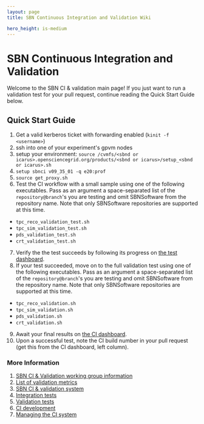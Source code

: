 ```yaml
---
layout: page
title: SBN Continuous Integration and Validation Wiki

hero_height: is-medium
---
```

# SBN Continuous Integration and Validation

Welcome to the SBN CI & validation main page! If you just want to run a validation test for your pull request, continue reading the Quick Start Guide below.

## Quick Start Guide
1. Get a valid kerberos ticket with forwarding enabled (`kinit -f <username>`)
2. ssh into one of your experiment's gpvm nodes
3. setup your environment: `source /cvmfs/<sbnd or icarus>.opensciencegrid.org/products/<sbnd or icarus>/setup_<sbnd or icarus>.sh`
4. `setup sbnci v09_35_01 -q e20:prof`
5. `source get_proxy.sh`
6. Test the CI workflow with a small sample using one of the following executables. Pass as an argument a space-separated list of the `repository@branch`'s you are testing and omit SBNSoftware from the repository name. Note that only SBNSoftware repositories are supported at this time.
-  `tpc_reco_validation_test.sh`
-  `tpc_sim_validation_test.sh`
-  `pds_validation_test.sh`
-  `crt_validation_test.sh`
7. Verify the the test succeeds by following its progress on [the test dashboard](https://dbweb9.fnal.gov:8443/TestCI/app/ns:sbnd/view_builds/index).
8. If your test succeeded, move on to the full validation test using one of the following executables. Pass as an argument a space-separated list of the `repository@branch`'s you are testing and omit SBNSoftware from the repository name. Note that only SBNSoftware repositories are supported at this time.
-  `tpc_reco_validation.sh`
-  `tpc_sim_validation.sh`
-  `pds_validation.sh`
-  `crt_validation.sh`
9. Await your final results on [the CI dashboard](https://dbweb8.fnal.gov:8443/LarCI/app/ns:sbnd/view_builds/index).
10. Upon a successful test, note the CI build number in your pull request (get this from the CI dashboard, left column).

### More Information
1. [SBN CI & Validation working group information](/sbn/sbnci_wiki/SBN_CI_Validation_group)
2. [List of validation metrics](/sbn/sbnci_wiki/CI_validation_metrics)
3. [SBN CI & validation system](/sbn/sbnci_wiki/Continuous_integration)
4. [Integration tests](/sbn/sbnci_wiki/Integration_test_guide)
5. [Validation tests](/sbn/sbnci_wiki/CI_Validation)
6. [CI development](/sbn/sbnci_wiki/Developing_Validation_Tests)
7. [Managing the CI system](/sbn/sbnci_wiki/Managing_the_CI_Validation_System)


